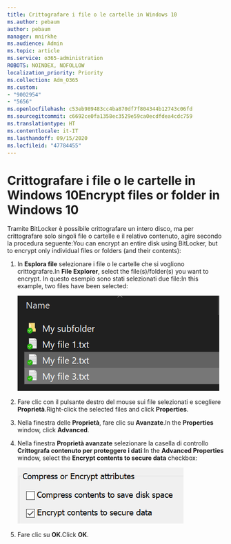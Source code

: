 ```yaml
---
title: Crittografare i file o le cartelle in Windows 10
ms.author: pebaum
author: pebaum
manager: mnirkhe
ms.audience: Admin
ms.topic: article
ms.service: o365-administration
ROBOTS: NOINDEX, NOFOLLOW
localization_priority: Priority
ms.collection: Adm_O365
ms.custom:
- "9002954"
- "5656"
ms.openlocfilehash: c53eb989483cc4ba870df7f804344b12743c06fd
ms.sourcegitcommit: c6692ce0fa1358ec3529e59ca0ecdfdea4cdc759
ms.translationtype: HT
ms.contentlocale: it-IT
ms.lasthandoff: 09/15/2020
ms.locfileid: "47784455"
---
```

# <a name="encrypt-files-or-folder-in-windows-10"></a><span data-ttu-id="32e3e-102">Crittografare i file o le cartelle in Windows 10</span><span class="sxs-lookup"><span data-stu-id="32e3e-102">Encrypt files or folder in Windows 10</span></span>

<span data-ttu-id="32e3e-103">Tramite BitLocker è possibile crittografare un intero disco, ma per crittografare solo singoli file o cartelle e il relativo contenuto, agire secondo la procedura seguente:</span><span class="sxs-lookup"><span data-stu-id="32e3e-103">You can encrypt an entire disk using BitLocker, but to encrypt only individual files or folders (and their contents):</span></span>

1. <span data-ttu-id="32e3e-104">In **Esplora file** selezionare i file o le cartelle che si vogliono crittografare.</span><span class="sxs-lookup"><span data-stu-id="32e3e-104">In **File Explorer**, select the file(s)/folder(s) you want to encrypt.</span></span> <span data-ttu-id="32e3e-105">In questo esempio sono stati selezionati due file:</span><span class="sxs-lookup"><span data-stu-id="32e3e-105">In this example, two files have been selected:</span></span>

    ![Selezionare i file o le cartelle da crittografare](media/select-for-encrypting.png)

2. <span data-ttu-id="32e3e-107">Fare clic con il pulsante destro del mouse sui file selezionati e scegliere **Proprietà**.</span><span class="sxs-lookup"><span data-stu-id="32e3e-107">Right-click the selected files and click **Properties**.</span></span>

3. <span data-ttu-id="32e3e-108">Nella finestra delle **Proprietà**, fare clic su **Avanzate**.</span><span class="sxs-lookup"><span data-stu-id="32e3e-108">In the **Properties** window, click **Advanced**.</span></span>

4. <span data-ttu-id="32e3e-109">Nella finestra **Proprietà avanzate** selezionare la casella di controllo **Crittografa contenuto per proteggere i dati**:</span><span class="sxs-lookup"><span data-stu-id="32e3e-109">In the **Advanced Properties** window, select the **Encrypt contents to secure data** checkbox:</span></span>

    ![Crittografa contenuto](media/encrypt-contents.png)

5. <span data-ttu-id="32e3e-111">Fare clic su **OK**.</span><span class="sxs-lookup"><span data-stu-id="32e3e-111">Click **OK**.</span></span>
